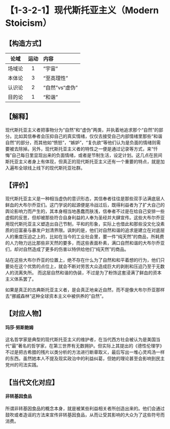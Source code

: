 # 【1-3-2-1】现代斯托亚主义（Modern Stoicism）
## 【构造方式】

| 论域 | 运动           | 内容 |
|:----:|:----------------:|:-----|
| 场域论   | 1|  ”宇宙”  |
| 本体论   | 3|  “至高理性”  |
| 认识论   |2 |  “自然”vs“虚伪”  |
| 目的论   | 1|  “和谐”  |


## 【解释】
现代斯托亚主义者把事物分为“自然”和“虚伪”两类，并执着地追求那个“自然”的部分。比如其信奉者会压抑自己的真实情绪，仅仅去接受自己内部情绪里那些“和谐自然”的部分，而其他如“愤怒”，“嫉妒”，“复仇欲”等他们认为是负面的情绪则需要被去除掉。另外，现代斯托亚主义者的特性之一便是通过记录等方式，来“忏悔”自己每日里显现出来的负面情绪，或者是节制生活，设定计划。这几点在民间斯托亚主义者身上有体现，但真正的现代斯托亚主义还有一个重要的特点，就是加入遍布全球线上线下的现代斯托亚社群。
## 【评价】
现代斯托亚主义是一种相当虚伪的意识形态，其信奉者往往是那些双手沾满底层人鲜血的大布尔乔亚们。这门学说的起源便是冷战过后，既得利益者为了扩大自己的舆论影响力而产生的，其本身相当地愚蠢而肤浅，信奉者不过是在给自己安排一些虚假的反思，但却被那些符合自身利益的人奉为圣经并大肆宣传。这些大布尔乔亚用现代斯托亚主义塑造出自己节制，平和的形象，实际上也借此和那些没文化没素质的旧富豪与暴发户划清界限。讽刺的是，他们对自然和谐的追求是建立在对底层人的重度压迫之上的，比如在当今的工业社会里，要一件“纯天然”的商品，所耗费的人力物力远比那些非天然的要多，而这些表面朴素，满口自然和谐的大布尔乔亚们，却对自然造成了更多的伤害以特供给他们“纯天然”的商品。

站在这些大布尔乔亚的位置上，绝不存在什么为了自然和和平着想的行为，他们只要处在这个优势的点位上，就会不断对劳苦大众造成巨大的剥削和压迫乃至于无数人的流离失所。
而这层自然和谐的伪装，不过是为了粉饰这套浸满了鲜血的资本主义体系罢了。

如果是真正的古典斯托亚主义者，是会真正地亲近自然，而不是像大布尔乔亚那样去“挪威森林”这种全球资本主义中被供养的”自然”。


## 【对应人物】
#### 玛莎·努斯鲍姆
这名哲学家是典型的现代斯托亚主义的维护者，在当代西方社会被认为是美国当代“最”著名的哲学家，在第三世界有无数拥护。但实际上其提出的《德性伦理学》不过是把古希腊的残片以类分析的方法进行断章取义，最后写出一堆心灵鸡汤一样的东西。虽然她本人不提及现实政治中的利益纠葛，但她的理论甚至会影响到民主党州的司法实践。


## 【当代文化对应】
#### 非转基因食品
所谓非转基因食品的概念本身，就是被某些利益相关者所创造出来的。他们会通过鼓吹或者造谣的方法来宣传非转基因食品，从而让受其影响的大众为了这些符号而消费。
